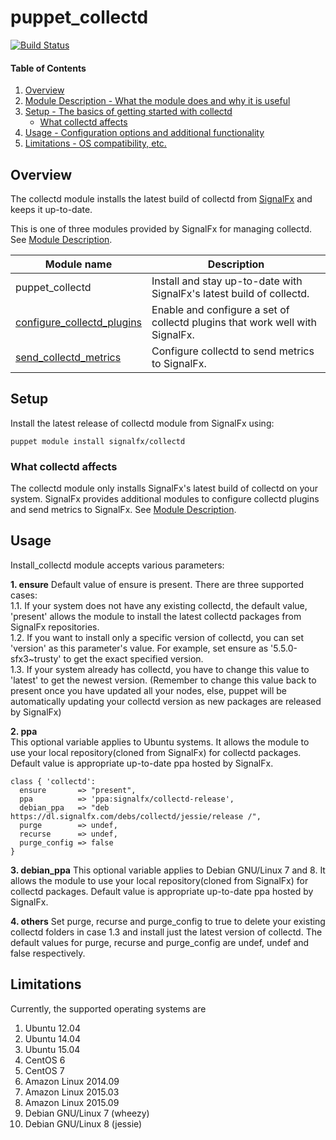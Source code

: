 # puppet_collectd

[![Build Status](https://travis-ci.org/signalfx/puppet_collectd.svg?branch=travis_tests)](https://travis-ci.org/signalfx/puppet_collectd)

#### Table of Contents

1. [Overview](#overview)
2. [Module Description - What the module does and why it is useful](#module-description)
3. [Setup - The basics of getting started with collectd](#setup)
    * [What collectd affects](#what-collectd-affects)
4. [Usage - Configuration options and additional functionality](#usage)
5. [Limitations - OS compatibility, etc.](#limitations)

## Overview

The collectd module installs the latest build of collectd from [SignalFx](http://signalfx.com) and keeps it up-to-date.

This is one of three modules provided by SignalFx for managing collectd. See [Module Description](#module-description). 

Module name | Description
------------| ------------
puppet_collectd | Install and stay up-to-date with SignalFx's latest build of collectd.
[configure_collectd_plugins](https://forge.puppetlabs.com/signalfx/configure_collectd_plugins) | Enable and configure a set of collectd plugins that work well with SignalFx.
[send_collectd_metrics](https://forge.puppetlabs.com/signalfx/send_collectd_metrics) | Configure collectd to send metrics to SignalFx.

## Setup
Install the latest release of collectd module from SignalFx using:
```shell
puppet module install signalfx/collectd
```

### What collectd affects

The collectd module only installs SignalFx's latest build of collectd on your system. SignalFx provides additional modules to configure collectd plugins and send metrics to SignalFx. See [Module Description](#module-description).

## Usage

Install_collectd module accepts various parameters:

**1. ensure**
Default value of ensure is present. There are three supported cases:  
  1.1. If your system does not have any existing collectd, the default value, 'present' allows the module to install the latest collectd packages from SignalFx repositories.  
  1.2. If you want to install only a specific version of collectd, you can set 'version' as this parameter's value. For example, set ensure as '5.5.0-sfx3~trusty' to get the exact specified version.  
  1.3. If your system already has collectd, you have to change this value to 'latest' to get the newest version. (Remember to change this value back to present once you have updated all your nodes, else, puppet will be automatically updating your collectd version as new packages are released by SignalFx)  

**2. ppa**  
This optional variable applies to Ubuntu systems. It allows the module to use your local repository(cloned from SignalFx) for collectd packages. Default value is appropriate up-to-date ppa hosted by SignalFx.

```shell
class { 'collectd':
  ensure       => "present",
  ppa          => 'ppa:signalfx/collectd-release',
  debian_ppa   => "deb https://dl.signalfx.com/debs/collectd/jessie/release /",
  purge        => undef,
  recurse      => undef,
  purge_config => false
}
```

**3. debian_ppa**
This optional variable applies to Debian GNU/Linux 7 and 8. It allows the module to use your local repository(cloned from SignalFx) for collectd packages. Default value is appropriate up-to-date ppa hosted by SignalFx.

**4. others**
Set purge, recurse and purge_config to true to delete your existing collectd folders in case 1.3 and install just the latest version of collectd. The default values for purge, recurse and purge_config are undef, undef and false respectively.

## Limitations

Currently, the supported operating systems are 
  1. Ubuntu 12.04
  2. Ubuntu 14.04
  3. Ubuntu 15.04
  4. CentOS 6
  5. CentOS 7
  6. Amazon Linux 2014.09
  7. Amazon Linux 2015.03
  8. Amazon Linux 2015.09
  9. Debian GNU/Linux 7 (wheezy)
  10. Debian GNU/Linux 8 (jessie)
